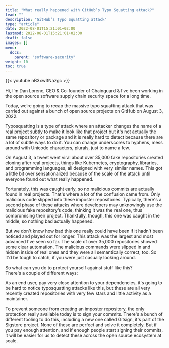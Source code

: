 ```yaml
---
title: "What really happened with GitHub’s Typo Squatting attack?"
lead: ""
description: "GitHub’s Typo Squatting attack"
type: "article"
date: 2022-08-01T15:21:01+02:00
lastmod: 2022-08-01T15:21:01+02:00
draft: false
images: []
menu:
  docs:
    parent: "software-security"
weight: 10
toc: true
---
```


{{< youtube nB3xw3Nazgc >}}

Hi, I’m Dan Lorenc, CEO & Co-founder of Chainguard & I’ve been working in the open source software supply chain security space for a long time.

Today, we’re going to recap the massive typo squatting attack that was carried out against a bunch of open source projects on GitHub on August 3, 2022. 

Typosquatting is a type of attack where an attacker changes the name of a real project subtly to make it look like that project but it's not actually the same repository or package and it is really hard to detect because there are a lot of subtle ways to do it. You can change underscores to hyphens, mess around with Unicode characters, plurals, just to name a few. 

On August 3, a tweet went viral about over 35,000 fake repositories created cloning after real projects, things like Kubernetes, cryptography, libraries, and programming languages, all designed with very similar names. This got a little bit over sensationalized because of the scale of the attack until everyone found out what really happened. 

Fortunately, this was caught early, so no malicious commits are actually found in real projects. That's where a lot of the confusion came from. Only malicious code slipped into these imposter repositories. Typically, there's a second phase of these attacks where developers may unknowingly use the malicious fake repository’s code, thinking it was the real one, thus compromising their project. Thankfully, though, this one was caught in the middle, so nothing bad actually happened. 

But we don't know how bad this one really could have been if it hadn't been noticed and played out for longer. This attack was the largest and most advanced I've seen so far. The scale of over 35,000 repositories showed some clear automation. The malicious commands were slipped in and hidden inside of real ones and they were all semantically correct, too. So it'd be tough to catch, if you were just casually looking around. 

So what can you do to protect yourself against stuff like this?  
There's a couple of different ways:

As an end user, pay very close attention to your dependencies, it's going to be hard to notice typosquatting attacks like this, but these are all very recently created repositories with very few stars and little activity as a maintainer. 

To prevent someone from creating an imposter repository, the only protection really available today is to sign your commits. There's a bunch of different tooling to do this, including a new one called Gitsign, it's part of the Sigstore project. None of these are perfect and solve it completely. But if you pay enough attention, and if enough people start signing their commits, it will be easier for us to detect these across the open source ecosystem at scale.
